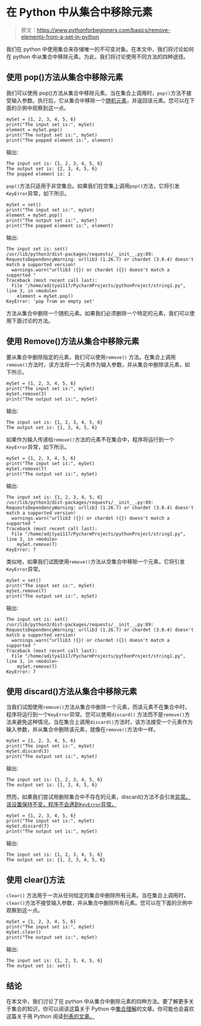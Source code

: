 # 在 Python 中从集合中移除元素

> 原文：<https://www.pythonforbeginners.com/basics/remove-elements-from-a-set-in-python>

我们在 python 中使用集合来存储唯一的不可变对象。在本文中，我们将讨论如何在 python 中从集合中移除元素。为此，我们将讨论使用不同方法的四种途径。

## 使用 pop()方法从集合中移除元素

我们可以使用 pop()方法从集合中移除元素。当在集合上调用时，`pop()`方法不接受输入参数。执行后，它从集合中移除一个[随机元素](https://www.pythonforbeginners.com/basics/select-random-element-from-a-list-in-python)，并返回该元素。您可以在下面的示例中观察到这一点。

```
mySet = {1, 2, 3, 4, 5, 6}
print("The input set is:", mySet)
element = mySet.pop()
print("The output set is:", mySet)
print("The popped element is:", element)
```

输出:

```
The input set is: {1, 2, 3, 4, 5, 6}
The output set is: {2, 3, 4, 5, 6}
The popped element is: 1
```

`pop()`方法只适用于非空集合。如果我们在空集上调用`pop()`方法，它将引发`KeyError`异常，如下所示。

```
mySet = set()
print("The input set is:", mySet)
element = mySet.pop()
print("The output set is:", mySet)
print("The popped element is:", element)
```

输出:

```
The input set is: set()
/usr/lib/python3/dist-packages/requests/__init__.py:89: RequestsDependencyWarning: urllib3 (1.26.7) or chardet (3.0.4) doesn't match a supported version!
  warnings.warn("urllib3 ({}) or chardet ({}) doesn't match a supported "
Traceback (most recent call last):
  File "/home/aditya1117/PycharmProjects/pythonProject/string1.py", line 3, in <module>
    element = mySet.pop()
KeyError: 'pop from an empty set'
```

方法从集合中删除一个随机元素。如果我们必须删除一个特定的元素，我们可以使用下面讨论的方法。

## 使用 Remove()方法从集合中移除元素

要从集合中删除指定的元素，我们可以使用`remove()` 方法。在集合上调用 `remove()`方法时，该方法将一个元素作为输入参数，并从集合中删除该元素，如下所示。

```
mySet = {1, 2, 3, 4, 5, 6}
print("The input set is:", mySet)
mySet.remove(3)
print("The output set is:", mySet)
```

输出:

```
The input set is: {1, 2, 3, 4, 5, 6}
The output set is: {1, 2, 4, 5, 6}
```

如果作为输入传递给`remove()`方法的元素不在集合中，程序将运行到一个`KeyError`异常，如下所示。

```
mySet = {1, 2, 3, 4, 5, 6}
print("The input set is:", mySet)
mySet.remove(7)
print("The output set is:", mySet)
```

输出:

```
The input set is: {1, 2, 3, 4, 5, 6}
/usr/lib/python3/dist-packages/requests/__init__.py:89: RequestsDependencyWarning: urllib3 (1.26.7) or chardet (3.0.4) doesn't match a supported version!
  warnings.warn("urllib3 ({}) or chardet ({}) doesn't match a supported "
Traceback (most recent call last):
  File "/home/aditya1117/PycharmProjects/pythonProject/string1.py", line 3, in <module>
    mySet.remove(7)
KeyError: 7
```

类似地，如果我们试图使用`remove()`方法从空集合中移除一个元素，它将引发`KeyError`异常。

```
mySet = set()
print("The input set is:", mySet)
mySet.remove(7)
print("The output set is:", mySet)
```

输出:

```
The input set is: set()
/usr/lib/python3/dist-packages/requests/__init__.py:89: RequestsDependencyWarning: urllib3 (1.26.7) or chardet (3.0.4) doesn't match a supported version!
  warnings.warn("urllib3 ({}) or chardet ({}) doesn't match a supported "
Traceback (most recent call last):
  File "/home/aditya1117/PycharmProjects/pythonProject/string1.py", line 3, in <module>
    mySet.remove(7)
KeyError: 7
```

## 使用 discard()方法从集合中移除元素

当我们试图使用`remove()`方法从集合中删除一个元素，而该元素不在集合中时，程序将运行到一个`KeyError`异常。您可以使用`discard()` 方法而不是`remove()`方法来避免这种情况。当在集合上调用`discard()`方法时，该方法接受一个元素作为输入参数，并从集合中删除该元素，就像在`remove()`方法中一样。

```
mySet = {1, 2, 3, 4, 5, 6}
print("The input set is:", mySet)
mySet.discard(3)
print("The output set is:", mySet)
```

输出:

```
The input set is: {1, 2, 3, 4, 5, 6}
The output set is: {1, 2, 4, 5, 6}
```

然而，如果我们尝试用删除集合中不存在的元素，discard()方法不会引发[异常。该设置保持不变，程序不会遇到`KeyError`异常。](https://www.pythonforbeginners.com/error-handling/python-try-and-except)

```
mySet = {1, 2, 3, 4, 5, 6}
print("The input set is:", mySet)
mySet.discard(7)
print("The output set is:", mySet)
```

输出:

```
The input set is: {1, 2, 3, 4, 5, 6}
The output set is: {1, 2, 3, 4, 5, 6}
```

## 使用 clear()方法

`clear()` 方法用于一次从任何给定的集合中删除所有元素。当在集合上调用时，`clear()`方法不接受输入参数，并从集合中删除所有元素。您可以在下面的示例中观察到这一点。

```
mySet = {1, 2, 3, 4, 5, 6}
print("The input set is:", mySet)
mySet.clear()
print("The output set is:", mySet)
```

输出:

```
The input set is: {1, 2, 3, 4, 5, 6}
The output set is: set()
```

## 结论

在本文中，我们讨论了在 python 中从集合中删除元素的四种方法。要了解更多关于集合的知识，你可以阅读这篇关于 Python 中[集合理解](https://www.pythonforbeginners.com/basics/set-comprehension-in-python)的文章。你可能也会喜欢这篇关于用 Python 阅读[列表的文章。](https://www.pythonforbeginners.com/basics/list-comprehensions-in-python)